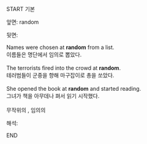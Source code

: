 START
기본

앞면:
random


뒷면:
<div>Names were chosen at <strong>random</strong> from a list. </div><div><div>이름들은 명단에서 임의로 뽑았다.</div></div><div><br></div><div><div>The terrorists fired into the crowd at <strong>random</strong>. </div><div><div>테러범들이 군중을 향해 마구잡이로 총을 쏘았다.</div></div></div><div><br></div><div><div>She opened the book at <strong>random</strong> and started reading. </div><div><div>그녀가 책을 아무데나 펴서 읽기 시작했다.</div></div></div><div><br></div><div>무작위의 , 임의의</div>


해석:

END